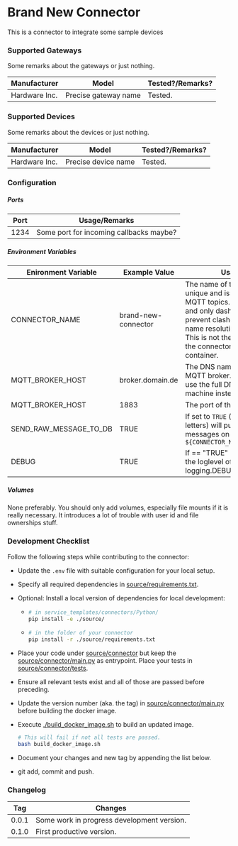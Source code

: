 # Brand New Connector

This is a connector to integrate some sample devices



### Supported Gateways

Some remarks about the gateways or just nothing.

| Manufacturer  | Model                | Tested?/Remarks? |
| ------------- | -------------------- | ---------------- |
| Hardware Inc. | Precise gateway name | Tested.          |



### Supported Devices

Some remarks about the devices or just nothing.

| Manufacturer  | Model               | Tested?/Remarks? |
| ------------- | ------------------- | ---------------- |
| Hardware Inc. | Precise device name | Tested.          |



### Configuration

##### Ports

| Port | Usage/Remarks                           |
| ---- | --------------------------------------- |
| 1234 | Some port for incoming callbacks maybe? |

##### Environment Variables

| Enironment Variable    | Example  Value      | Usage/Remarks                                                |
| ---------------------- | ------------------- | ------------------------------------------------------------ |
| CONNECTOR_NAME         | brand-new-connector | The name of the connector. Must be unique and is used to compute the MQTT topics. Use all lowercase chars and only dashes for separation to prevent clashes with Dockers internal name resolution system. **Beware:** This is not the name of the image of the connector but of the created container. |
| MQTT_BROKER_HOST       | broker.domain.de    | The DNS name or IP address of the MQTT broker. `localhost` will not work, use the full DNS name of the host machine instead. |
| MQTT_BROKER_HOST       | 1883                | The port of the MQTT broker.                                 |
| SEND_RAW_MESSAGE_TO_DB | TRUE                | If set to `TRUE` (that is a string of capital letters) will publish all received raw messages on topic `${CONNECTOR_NAME}/raw_message_to_db` |
| DEBUG                  | TRUE                | If == "TRUE" (i.e. the string) will set the loglevel of the connector the logging.DEBUG. Else is logging.INFO. |

##### Volumes

None preferably. You should only add volumes, especially file mounts if it is really necessary. It introduces a lot of trouble with user id and file ownerships stuff.



### Development Checklist

Follow the following steps while contributing to the connector:

* Update the `.env` file with suitable configuration for your local setup.

* Specify all required dependencies in [source/requirements.txt](source/requirements.txt).

* Optional: Install a local version of dependencies for local development:

  * ```bash
    # in service_templates/connectors/Python/
    pip install -e ./source/
    ```

  * ```bash
    # in the folder of your connector
    pip install -r ./source/requirements.txt
    ```

* Place your code under [source/connector](./source/connector) but keep the [source/connector/main.py](./source/connector/main.py) as entrypoint. Place your tests in [source/connector/tests](./source/connector/tests).

* Ensure all relevant tests exist and all of those are passed before preceding. 

* Update the version number (aka. the tag) in [source/connector/main.py](./source/connector/main.py) before building the docker image. 

* Execute [./build_docker_image.sh](./build_docker_image.sh) to build an updated image. 

  ```bash
  # This will fail if not all tests are passed.
  bash build_docker_image.sh
  ```

* Document your changes and new tag by appending the list below.

* git add, commit and push.



### Changelog

| Tag   | Changes                                    |
| ----- | ------------------------------------------ |
| 0.0.1 | Some work in progress development version. |
| 0.1.0 | First productive version.                  |